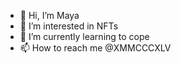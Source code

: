 - 👋 Hi, I’m Maya
- 👀 I’m interested in NFTs
- 🌱 I’m currently learning to cope
- 📫 How to reach me @XMMCCCXLV
